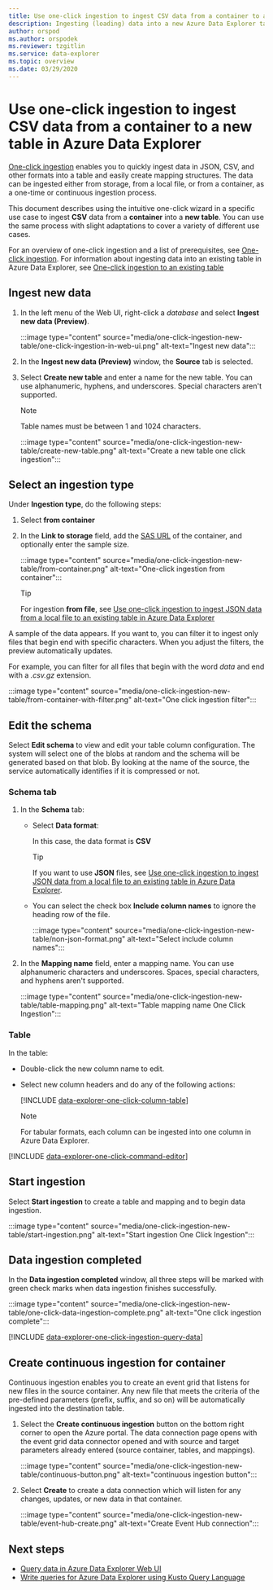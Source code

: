 ```yaml
---
title: Use one-click ingestion to ingest CSV data from a container to a new table in Azure Data Explorer
description: Ingesting (loading) data into a new Azure Data Explorer table simply, using one-click ingestion.
author: orspod
ms.author: orspodek
ms.reviewer: tzgitlin
ms.service: data-explorer
ms.topic: overview
ms.date: 03/29/2020
---
```


# Use one-click ingestion to ingest CSV data from a container to a new table in Azure Data Explorer

[One-click ingestion](ingest-data-one-click.md) enables you to quickly ingest data in JSON, CSV, and other formats into a table and easily create mapping structures. The data can be ingested either from storage, from a local file, or from a container, as a one-time or continuous ingestion process.  

This document describes using the intuitive one-click wizard in a specific use case to ingest **CSV** data from a **container** into a **new table**. You can use the same process with slight adaptations to cover a variety of different use cases.

For an overview of one-click ingestion and a list of prerequisites, see [One-click ingestion](ingest-data-one-click.md).
For information about ingesting data into an existing table in Azure Data Explorer, see [One-click ingestion to an existing table](one-click-ingestion-existing-table.md)

## Ingest new data

1. In the left menu of the Web UI, right-click a *database* and select **Ingest new data (Preview)**.

    :::image type="content" source="media/one-click-ingestion-new-table/one-click-ingestion-in-web-ui.png" alt-text="Ingest new data":::
 
1. In the **Ingest new data (Preview)** window, the **Source** tab is selected. 

1. Select **Create new table** and enter a name for the new table. You can use alphanumeric, hyphens, and underscores. Special characters aren't supported.

    > [!NOTE]
    > Table names must be between 1 and 1024 characters.

    :::image type="content" source="media/one-click-ingestion-new-table/create-new-table.png" alt-text="Create a new table one click ingestion":::

## Select an ingestion type

Under **Ingestion type**, do the following steps:
   
  1. Select **from container** 
  1. In the **Link to storage** field, add the [SAS URL](/azure/vs-azure-tools-storage-explorer-blobs#get-the-sas-for-a-blob-container) of the container, and optionally enter the sample size.

      :::image type="content" source="media/one-click-ingestion-new-table/from-container.png" alt-text="One-click ingestion from container":::

     > [!TIP] 
     > For ingestion **from file**, see [Use one-click ingestion to ingest JSON data from a local file to an existing table in Azure Data Explorer](one-click-ingestion-existing-table.md#select-an-ingestion-type)

A sample of the data appears. If you want to, you can filter it to ingest only files that begin end with specific characters. When you adjust the filters, the preview automatically updates.
  
  For example, you can filter for all files that begin with the word *data* and end with a *.csv.gz* extension.

  :::image type="content" source="media/one-click-ingestion-new-table/from-container-with-filter.png" alt-text="One click ingestion filter":::
  
## Edit the schema

Select **Edit schema** to view and edit your table column configuration. The system will select one of the blobs at random and the schema will be generated based on that blob. By looking at the name of the source, the service automatically identifies if it is compressed or not.

### Schema tab

1. In the **Schema** tab:

    * Select **Data format**:

        In this case, the data format is **CSV**

        > [!TIP]
        > If you want to use **JSON** files, see [Use one-click ingestion to ingest JSON data from a local file to an existing table in Azure Data Explorer](one-click-ingestion-existing-table.md#edit-the-schema).

    * You can select the check box **Include column names** to ignore the heading row of the file.

        :::image type="content" source="media/one-click-ingestion-new-table/non-json-format.png" alt-text="Select include column names":::

1. In the **Mapping name** field, enter a mapping name. You can use alphanumeric characters and underscores. Spaces, special characters, and hyphens aren't supported.

    :::image type="content" source="media/one-click-ingestion-new-table/table-mapping.png" alt-text="Table mapping name One Click Ingestion":::

### Table

In the table: 
 * Double-click the new column name to edit.
 * Select new column headers and do any of the following actions:

    [!INCLUDE [data-explorer-one-click-column-table](includes/data-explorer-one-click-column-table.md)]

    > [!NOTE]
    > For tabular formats, each column can be ingested into one column in Azure Data Explorer.

[!INCLUDE [data-explorer-one-click-command-editor](includes/data-explorer-one-click-command-editor.md)]

## Start ingestion

Select **Start ingestion** to create a table and mapping and to begin data ingestion.

:::image type="content" source="media/one-click-ingestion-new-table/start-ingestion.png" alt-text="Start ingestion One Click Ingestion":::

## Data ingestion completed

In the **Data ingestion completed** window, all three steps will be marked with green check marks when data ingestion finishes successfully.

:::image type="content" source="media/one-click-ingestion-new-table/one-click-data-ingestion-complete.png" alt-text="One click ingestion complete"::: 

[!INCLUDE [data-explorer-one-click-ingestion-query-data](includes/data-explorer-one-click-ingestion-query-data.md)]

## Create continuous ingestion for container

Continuous ingestion enables you to create an event grid that listens for new files in the source container. Any new file that meets the criteria of the pre-defined parameters (prefix, suffix, and so on) will be automatically ingested into the destination table. 

1. Select the **Create continuous ingestion** button on the bottom right corner to open the Azure portal. The data connection page opens with the event grid data connector opened and with source and target parameters already entered (source container, tables, and mappings).
    
    :::image type="content" source="media/one-click-ingestion-new-table/continuous-button.png" alt-text="continuous ingestion button":::

1. Select **Create** to create a data connection which will listen for any changes, updates, or new data in that container. 

    :::image type="content" source="media/one-click-ingestion-new-table/event-hub-create.png" alt-text="Create Event Hub connection":::

## Next steps

* [Query data in Azure Data Explorer Web UI](web-query-data.md)
* [Write queries for Azure Data Explorer using Kusto Query Language](write-queries.md)
